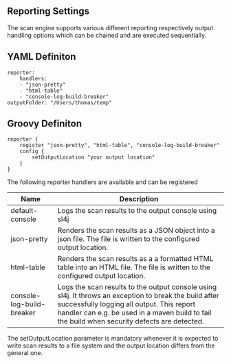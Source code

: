 ## Reporting Settings

The scan engine supports various different reporting respectively output 
handling options which can be chained and are executed sequentially.

## YAML Definiton

    reporter:
        handlers:
        - "json-pretty"
        - "html-table"
        - "console-log-build-breaker"
    outputFolder: "/Users/thomas/temp"

## Groovy Definiton

    reporter {
        register "json-pretty", "html-table", "console-log-build-breaker"
        config {
            setOutputLocation "your output location"
        }
    }

The following reporter handlers are available and can be registered

| Name    | Description |
|---------|-------------|
| default-console | Logs the scan results to the output console using sl4j |
| json-pretty   | Renders the scan results as a JSON object into a json file. The file is written to the configured output location. | 
| html-table  |   Renders the scan results as a a formatted HTML table into an HTML file. The file is written to the configured output location. |  
| console-log-build-breaker  |  Logs the scan results to the output console using sl4j. It throws an exception to break the build after successfully logging all output. This report handler can e.g. be used in a maven build to fail the build when security defects are detected. |    

The setOutputLocation parameter is mandatory whenever it is expected to write scan results to a file system and the output location differs from the general one.